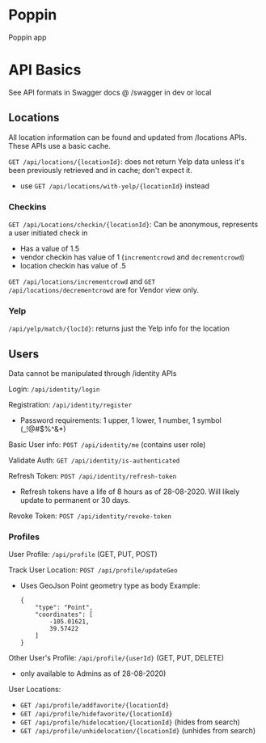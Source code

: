 ﻿# Poppin
Poppin app


# API Basics
See API formats in Swagger docs @ /swagger in dev or local

## Locations

All location information can be found and updated from /locations APIs. These APIs use a basic cache. 

`GET /api/locations/{locationId}`: does not return Yelp data unless it's been previously retrieved and in cache; don't expect it.
+ use `GET /api/locations/with-yelp/{locationId}` instead

### Checkins

`​GET /api​/Locations​/checkin​/{locationId}`: Can be anonymous, represents a user initiated check in
+ Has a value of 1.5
+ vendor checkin has value of 1 (`incrementcrowd` and `decrementcrowd`)
+ location checkin has value of .5

`GET /api/locations/incrementcrowd` and `GET /api/locations/decrementcrowd` are for Vendor view only.

### Yelp
`/api/yelp/match/{locId}`: returns just the Yelp info for the location

## Users

Data cannot be manipulated through /identity APIs

Login: `/api/identity/login`

Registration: `/api/identity/register`
+ Password requirements: 1 upper, 1 lower, 1 number, 1 symbol (_!@#$%^&*)

Basic User info: `POST /api/identity/me` (contains user role)

Validate Auth: `GET /api/identity/is-authenticated`
  
Refresh Token: `POST /api/identity/refresh-token`
+ Refresh tokens have a life of 8 hours as of 28-08-2020. Will likely update to permanent or 30 days.

Revoke Token: `POST /api/identity/revoke-token`
  
### Profiles
  
User Profile: `/api/profile` (GET, PUT, POST)

Track User Location: `POST /api/profile/updateGeo`
+ Uses GeoJson Point geometry type as body
    Example: 
    ```
    {
        "type": "Point",
        "coordinates": [
            -105.01621,
            39.57422
        ]
    }
    ```

Other User's Profile: `/api/profile/{userId}` (GET, PUT, DELETE)
+ only available to Admins as of 28-08-2020)

User Locations:
+ `GET /api/profile/addfavorite/{locationId}`
+ `GET /api/profile/hidefavorite/{locationId}`
+ `GET /api/profile/hidelocation/{locationId}` (hides from search)
+ `GET /api/profile/unhidelocation/{locationId}` (unhides from search)
